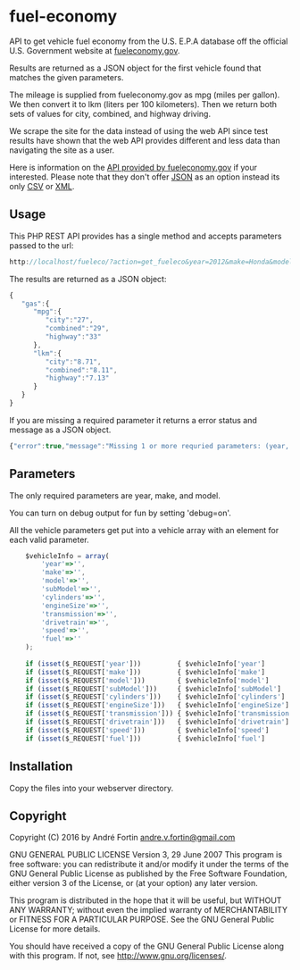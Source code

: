 # fuel-economy

API to get vehicle fuel economy from the U.S. E.P.A database off the official U.S. Government website at <a href="http://www.fueleconomy.gov/feg/ws/index.shtml" target="_blank" />fueleconomy.gov</a>.

Results are returned as a JSON object for the first vehicle found that matches the given parameters.

The mileage is supplied from fueleconomy.gov as mpg (miles per gallon). We then convert it to lkm (liters per 100 kilometers).
Then we return both sets of values for city, combined, and highway driving.

We scrape the site for the data instead of using the web API since test results have shown that the web API provides different 
and less data than navigating the site as a user.

Here is information on the <a href="http://www.fueleconomy.gov/feg/ws/index.shtml">API provided by fueleconomy.gov</a> if your interested. Please note that they don't offer <a href="https://en.wikipedia.org/wiki/JSON">JSON</a> as an option instead its only <a href="https://en.wikipedia.org/wiki/Comma-separated_values">CSV</a> or <a href="https://en.wikipedia.org/wiki/XML">XML</a>.

## Usage

This PHP REST API provides has a single method and accepts parameters passed to the url:
```javascript
http://localhost/fueleco/?action=get_fueleco&year=2012&make=Honda&model=Fit
```

The results are returned as a JSON object:
```javascript
{
   "gas":{
      "mpg":{
         "city":"27",
         "combined":"29",
         "highway":"33"
      },
      "lkm":{
         "city":"8.71",
         "combined":"8.11",
         "highway":"7.13"
      }
   }
}
```

If you are missing a required parameter it returns a error status and message as a JSON object.

```javascript
{"error":true,"message":"Missing 1 or more requried parameters: (year, make, model)"}
```

## Parameters

The only required parameters are year, make, and model.

You can turn on debug output for fun by setting 'debug=on'.

All the vehicle parameters get put into a vehicle array with an element for each valid parameter.

```javascript
    $vehicleInfo = array(
        'year'=>'',
        'make'=>'',
        'model'=>'',
        'subModel'=>'',
        'cylinders'=>'',
        'engineSize'=>'',
        'transmission'=>'',
        'drivetrain'=>'',
        'speed'=>'',
        'fuel'=>''
    );
            
    if (isset($_REQUEST['year']))         { $vehicleInfo['year']         = $_REQUEST['year']; }
    if (isset($_REQUEST['make']))         { $vehicleInfo['make']         = $_REQUEST['make']; }
    if (isset($_REQUEST['model']))        { $vehicleInfo['model']        = $_REQUEST['model']; }
    if (isset($_REQUEST['subModel']))     { $vehicleInfo['subModel']     = $_REQUEST['subModel']; }
    if (isset($_REQUEST['cylinders']))    { $vehicleInfo['cylinders']    = $_REQUEST['cylinders']; }
    if (isset($_REQUEST['engineSize']))   { $vehicleInfo['engineSize']   = $_REQUEST['engineSize']; }
    if (isset($_REQUEST['transmission'])) { $vehicleInfo['transmission'] = $_REQUEST['transmission']; }
    if (isset($_REQUEST['drivetrain']))   { $vehicleInfo['drivetrain']   = $_REQUEST['drivetrain']; }
    if (isset($_REQUEST['speed']))        { $vehicleInfo['speed']        = $_REQUEST['speed']; }
    if (isset($_REQUEST['fuel']))         { $vehicleInfo['fuel']         = $_REQUEST['fuel']; }    
```

## Installation

Copy the files into your webserver directory.

## Copyright

Copyright (C) 2016 by André Fortin <andre.v.fortin@gmail.com>

GNU GENERAL PUBLIC LICENSE Version 3, 29 June 2007
This program is free software: you can redistribute it and/or modify
it under the terms of the GNU General Public License as published by
the Free Software Foundation, either version 3 of the License, or
(at your option) any later version.

This program is distributed in the hope that it will be useful,
but WITHOUT ANY WARRANTY; without even the implied warranty of
MERCHANTABILITY or FITNESS FOR A PARTICULAR PURPOSE. See the
GNU General Public License for more details.

You should have received a copy of the GNU General Public License
along with this program. If not, see <http://www.gnu.org/licenses/>.
